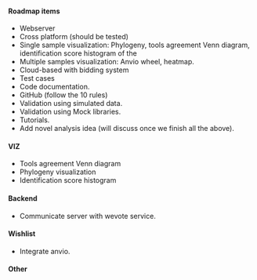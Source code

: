 #### Roadmap items
* Webserver
* Cross platform (should be tested)
* Single sample visualization: Phylogeny, tools agreement Venn diagram, identification score histogram of the 
* Multiple samples visualization: Anvio wheel, heatmap.
* Cloud-based with bidding system
* Test cases
* Code documentation.
* GitHub (follow the 10 rules)
* Validation using simulated data.
* Validation using Mock libraries.
* Tutorials.
* Add novel analysis idea (will discuss once we finish all the above).

#### VIZ
* Tools agreement Venn diagram
* Phylogeny visualization
* Identification score histogram

#### Backend
* Communicate server with wevote service.

#### Wishlist
* Integrate anvio.

#### Other
